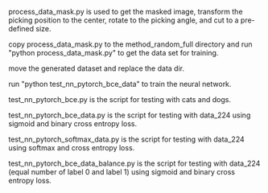 process_data_mask.py is used to get the masked image, transform the picking position to the center, rotate to the picking angle, and cut to a pre-defined size.

copy process_data_mask.py to the method_random_full directory and run "python process_data_mask.py" to get the data set for training.

move the generated dataset and replace the data dir.

run "python test_nn_pytorch_bce_data" to train the neural network. 

test_nn_pytorch_bce.py is the script for testing with cats and dogs.

test_nn_pytorch_bce_data.py is the script for testing with data_224 using sigmoid and binary cross entropy loss. 

test_nn_pytorch_softmax_data.py is the script for testing with data_224 using softmax and cross entropy loss.

test_nn_pytorch_bce_data_balance.py is the script for testing with data_224 (equal number of label 0 and label 1) using sigmoid and binary cross entropy loss. 

